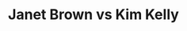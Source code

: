 ---
title: Janet Brown vs Kim Kelly
player1:
  name: Brown, Janet
  percent: 75
  wins: 0
  losses: 3
player2:
  name: Kelly, Kim
  percent: 83
  wins: 3
  losses: 0
games:
- player1:
    team: 'ON'
    position: Third
    percent: 69
    win: 0
    loss: 1
  player2:
    team: NS
    position: Third
    percent: 84
    win: 1
    loss: 0
  event: Hearts
  year: 2001
  draw: Round Robin(1)
  score: NS 6 - ON 5
- player1:
    team: 'ON'
    position: Third
    percent: 79
    win: 0
    loss: 1
  player2:
    team: CA
    position: Third
    percent: 79
    win: 1
    loss: 0
  event: Hearts
  year: 2002
  draw: Round Robin(10)
  score: CA 8 - ON 5
- player1:
    team: 'ON'
    position: Third
    percent: 76
    win: 0
    loss: 1
  player2:
    team: CA
    position: Third
    percent: 88
    win: 1
    loss: 0
  event: Hearts
  year: 2002
  draw: Semi-Final(20)
  score: ON 6 - CA 8
- player1:
    team: MID
    position: Third
    percent: 71
    win: 0
    loss: 1
  player2:
    team: JON
    position: Third
    percent: 84
    win: 1
    loss: 0
  event: Trials (Women)
  year: 2001
  draw: Round Robin(6)
  score: JON 8 - MID 2
---